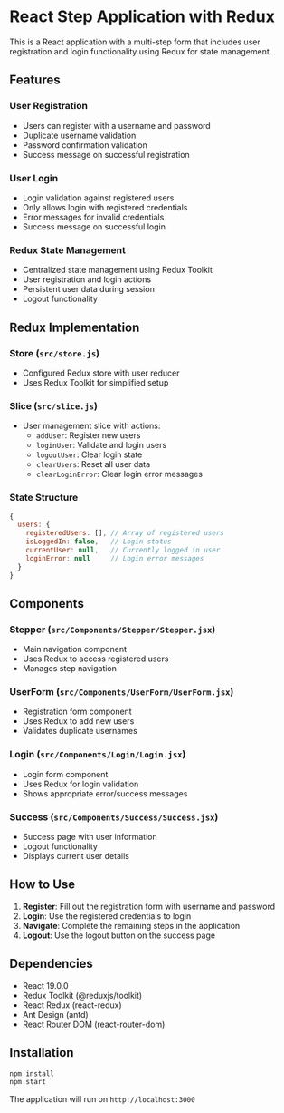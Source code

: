# React Step Application with Redux

This is a React application with a multi-step form that includes user registration and login functionality using Redux for state management.

## Features

### User Registration
- Users can register with a username and password
- Duplicate username validation
- Password confirmation validation
- Success message on successful registration

### User Login
- Login validation against registered users
- Only allows login with registered credentials
- Error messages for invalid credentials
- Success message on successful login

### Redux State Management
- Centralized state management using Redux Toolkit
- User registration and login actions
- Persistent user data during session
- Logout functionality

## Redux Implementation

### Store (`src/store.js`)
- Configured Redux store with user reducer
- Uses Redux Toolkit for simplified setup

### Slice (`src/slice.js`)
- User management slice with actions:
  - `addUser`: Register new users
  - `loginUser`: Validate and login users
  - `logoutUser`: Clear login state
  - `clearUsers`: Reset all user data
  - `clearLoginError`: Clear login error messages

### State Structure
```javascript
{
  users: {
    registeredUsers: [], // Array of registered users
    isLoggedIn: false,   // Login status
    currentUser: null,   // Currently logged in user
    loginError: null     // Login error messages
  }
}
```

## Components

### Stepper (`src/Components/Stepper/Stepper.jsx`)
- Main navigation component
- Uses Redux to access registered users
- Manages step navigation

### UserForm (`src/Components/UserForm/UserForm.jsx`)
- Registration form component
- Uses Redux to add new users
- Validates duplicate usernames

### Login (`src/Components/Login/Login.jsx`)
- Login form component
- Uses Redux for login validation
- Shows appropriate error/success messages

### Success (`src/Components/Success/Success.jsx`)
- Success page with user information
- Logout functionality
- Displays current user details

## How to Use

1. **Register**: Fill out the registration form with username and password
2. **Login**: Use the registered credentials to login
3. **Navigate**: Complete the remaining steps in the application
4. **Logout**: Use the logout button on the success page

## Dependencies

- React 19.0.0
- Redux Toolkit (@reduxjs/toolkit)
- React Redux (react-redux)
- Ant Design (antd)
- React Router DOM (react-router-dom)

## Installation

```bash
npm install
npm start
```

The application will run on `http://localhost:3000`
